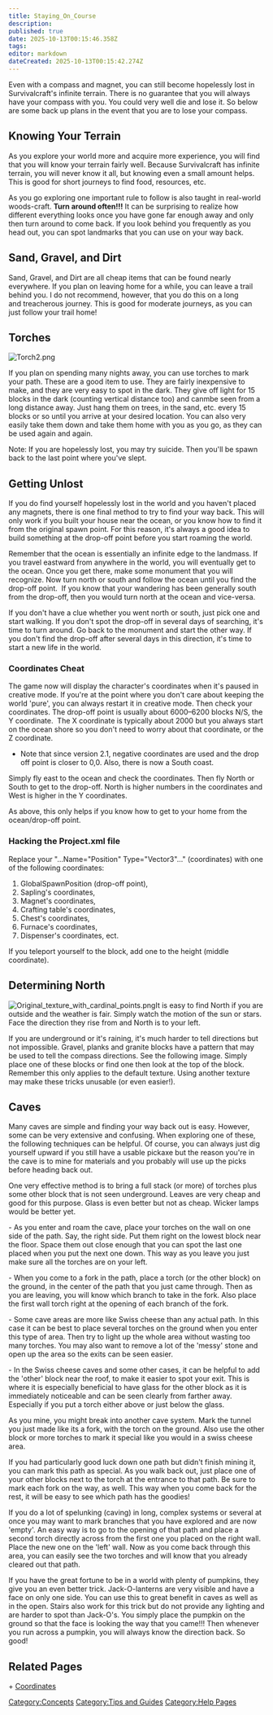 ```yaml
---
title: Staying_On_Course
description: 
published: true
date: 2025-10-13T00:15:46.358Z
tags: 
editor: markdown
dateCreated: 2025-10-13T00:15:42.274Z
---
```


Even with a compass and magnet, you can still become hopelessly lost in
Survivalcraft's infinite terrain. There is no guarantee that you will
always have your compass with you. You could very well die and lose it.
So below are some back up plans in the event that you are to lose your
compass.

## Knowing Your Terrain

As you explore your world more and acquire more experience, you will
find that you will know your terrain fairly well. Because Survivalcraft
has infinite terrain, you will never know it all, but knowing even a
small amount helps. This is good for short journeys to find food,
resources, etc.

As you go exploring one important rule to follow is also taught in
real-world woods-craft. **Turn around often\!\!\!** It can be surprising
to realize how different everything looks once you have gone far enough
away and only then turn around to come back. If you look behind you
frequently as you head out, you can spot landmarks that you can use on
your way back.

## Sand, Gravel, and Dirt

Sand, Gravel, and Dirt are all cheap items that can be found nearly
everywhere. If you plan on leaving home for a while, you can leave a
trail behind you. I do not recommend, however, that you do this on a
long and treacherous journey. This is good for moderate journeys, as you
can just follow your trail home\!

## Torches

![Torch2.png](Torch2.png "Torch2.png")

If you plan on spending many nights away, you can use torches to mark
your path. These are a good item to use. They are fairly inexpensive to
make, and they are very easy to spot in the dark. They give off light
for 15 blocks in the dark (counting vertical distance too) and canmbe
seen from a long distance away. Just hang them on trees, in the sand,
etc. every 15 blocks or so until you arrive at your desired location.
You can also very easily take them down and take them home with you as
you go, as they can be used again and again.

Note: If you are hopelessly lost, you may try suicide. Then you'll be
spawn back to the last point where you've slept.

## Getting Unlost

If you do find yourself hopelessly lost in the world and you haven't
placed any magnets, there is one final method to try to find your way
back. This will only work if you built your house near the ocean, or you
know how to find it from the original spawn point. For this reason, it's
always a good idea to build something at the drop-off point before you
start roaming the world. 

Remember that the ocean is essentially an infinite edge to the landmass.
If you travel eastward from anywhere in the world, you will eventually
get to the ocean. Once you get there, make some monument that you will
recognize. Now turn north or south and follow the ocean until you find
the drop-off point.  If you know that your wandering has been generally
south from the drop-off, then you would turn north at the ocean and
vice-versa. 

If you don't have a clue whether you went north or south, just pick one
and start walking. If you don't spot the drop-off in several days of
searching, it's time to turn around. Go back to the monument and start
the other way. If you don't find the drop-off after several days in this
direction, it's time to start a new life in the world. 

### Coordinates Cheat

The game now will display the character's coordinates when it's paused
in creative mode. If you're at the point where you don't care about
keeping the world 'pure', you can always restart it in creative mode.
Then check your coordinates. The drop-off point is usually about
6000–6200 blocks N/S, the Y coordinate.  The X coordinate is typically
about 2000 but you always start on the ocean shore so you don't need to
worry about that coordinate, or the Z coordinate. 

  - Note that since version 2.1, negative coordinates are used and the
    drop off point is closer to 0,0. Also, there is now a South coast.

Simply fly east to the ocean and check the coordinates. Then fly North
or South to get to the drop-off. North is higher numbers in the
coordinates and West is higher in the Y coordinates. 

As above, this only helps if you know how to get to your home from the
ocean/drop-off point. 

### Hacking the Project.xml file

Replace your "...Name="Position" Type="Vector3"..." (coordinates) with
one of the following coordinates:

1.  GlobalSpawnPosition (drop-off point),
2.  Sapling's coordinates,
3.  Magnet's coordinates,
4.  Crafting table's coordinates,
5.  Chest's coordinates,
6.  Furnace's coordinates,
7.  Dispenser's coordinates, ect.

If you teleport yourself to the block, add one to the height (middle
coordinate).

## Determining North

![Original_texture_with_cardinal_points.png](Original_texture_with_cardinal_points.png
"Original_texture_with_cardinal_points.png")It is easy to find North if
you are outside and the weather is fair. Simply watch the motion of the
sun or stars. Face the direction they rise from and North is to your
left.

If you are underground or it's raining, it's much harder to tell
directions but not impossible. Gravel, planks and granite blocks have a
pattern that may be used to tell the compass directions. See the
following image. Simply place one of these blocks or find one then look
at the top of the block. Remember this only applies to the default
texture. Using another texture may make these tricks unusable (or even
easier\!).

## Caves

Many caves are simple and finding your way back out is easy. However,
some can be very extensive and confusing. When exploring one of these,
the following techniques can be helpful. Of course, you can always just
dig yourself upward if you still have a usable pickaxe but the reason
you're in the cave is to mine for materials and you probably will use up
the picks before heading back out.

One very effective method is to bring a full stack (or more) of torches
plus some other block that is not seen underground. Leaves are very
cheap and good for this purpose. Glass is even better but not as cheap.
Wicker lamps would be better yet.

\- As you enter and roam the cave, place your torches on the wall on one
side of the path. Say, the right side. Put them right on the lowest
block near the floor. Space them out close enough that you can spot the
last one placed when you put the next one down. This way as you leave
you just make sure all the torches are on your left.

\- When you come to a fork in the path, place a torch (or the other
block) on the ground, in the center of the path that you just came
through. Then as you are leaving, you will know which branch to take in
the fork. Also place the first wall torch right at the opening of each
branch of the fork.

\- Some cave areas are more like Swiss cheese than any actual path. In
this case it can be best to place several torches on the ground when you
enter this type of area. Then try to light up the whole area without
wasting too many torches. You may also want to remove a lot of the
'messy' stone and open up the area so the exits can be seen easier.

\- In the Swiss cheese caves and some other cases, it can be helpful to
add the 'other' block near the roof, to make it easier to spot your
exit. This is where it is especially beneficial to have glass for the
other block as it is immediately noticeable and can be seen clearly from
farther away. Especially if you put a torch either above or just below
the glass.

As you mine, you might break into another cave system. Mark the tunnel
you just made like its a fork, with the torch on the ground. Also use
the other block or more torches to mark it special like you would in a
swiss cheese area.

If you had particularly good luck down one path but didn't finish mining
it, you can mark this path as special. As you walk back out, just place
one of your other blocks next to the torch at the entrance to that path.
Be sure to mark each fork on the way, as well. This way when you come
back for the rest, it will be easy to see which path has the goodies\!

If you do a lot of spelunking (caving) in long, complex systems or
several at once you may want to mark branches that you have explored and
are now 'empty'. An easy way is to go to the opening of that path and
place a second torch directly across from the first one you placed on
the right wall. Place the new one on the 'left' wall. Now as you come
back through this area, you can easily see the two torches and will know
that you already cleared out that path.

If you have the great fortune to be in a world with plenty of pumpkins,
they give you an even better trick. Jack-O-lanterns are very visible and
have a face on only one side. You can use this to great benefit in caves
as well as in the open. Stairs also work for this trick but do not
provide any lighting and are harder to spot than Jack-O's. You simply
place the pumpkin on the ground so that the face is looking the way that
you came\!\!\! Then whenever you run across a pumpkin, you will always
know the direction back. So good\!

## Related Pages

\+ [Coordinates](Coordinates "wikilink")

[Category:Concepts](Category:Concepts "wikilink") [Category:Tips and
Guides](Category:Tips_and_Guides "wikilink") [Category:Help
Pages](Category:Help_Pages "wikilink")